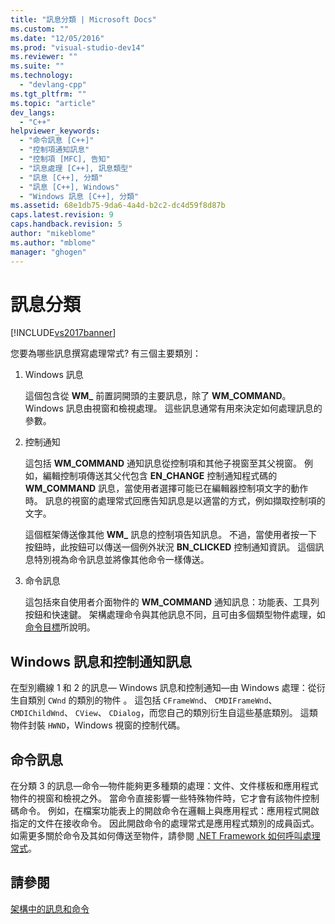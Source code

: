 ```yaml
---
title: "訊息分類 | Microsoft Docs"
ms.custom: ""
ms.date: "12/05/2016"
ms.prod: "visual-studio-dev14"
ms.reviewer: ""
ms.suite: ""
ms.technology: 
  - "devlang-cpp"
ms.tgt_pltfrm: ""
ms.topic: "article"
dev_langs: 
  - "C++"
helpviewer_keywords: 
  - "命令訊息 [C++]"
  - "控制項通知訊息"
  - "控制項 [MFC], 告知"
  - "訊息處理 [C++], 訊息類型"
  - "訊息 [C++], 分類"
  - "訊息 [C++], Windows"
  - "Windows 訊息 [C++], 分類"
ms.assetid: 68e1db75-9da6-4a4d-b2c2-dc4d59f8d87b
caps.latest.revision: 9
caps.handback.revision: 5
author: "mikeblome"
ms.author: "mblome"
manager: "ghogen"
---
```

# 訊息分類
[!INCLUDE[vs2017banner](../assembler/inline/includes/vs2017banner.md)]

您要為哪些訊息撰寫處理常式?  有三個主要類別：  
  
1.  Windows 訊息  
  
     這個包含從 **WM\_** 前置詞開頭的主要訊息，除了 **WM\_COMMAND**。  Windows 訊息由視窗和檢視處理。  這些訊息通常有用來決定如何處理訊息的參數。  
  
2.  控制通知  
  
     這包括 **WM\_COMMAND** 通知訊息從控制項和其他子視窗至其父視窗。  例如，編輯控制項傳送其父代包含 **EN\_CHANGE** 控制通知程式碼的 **WM\_COMMAND** 訊息，當使用者選擇可能已在編輯器控制項文字的動作時。  訊息的視窗的處理常式回應告知訊息是以適當的方式，例如擷取控制項的文字。  
  
     這個框架傳送像其他 **WM\_** 訊息的控制項告知訊息。  不過，當使用者按一下按鈕時，此按鈕可以傳送一個例外狀況 **BN\_CLICKED** 控制通知資訊。  這個訊息特別視為命令訊息並將像其他命令一樣傳送。  
  
3.  命令訊息  
  
     這包括來自使用者介面物件的 **WM\_COMMAND** 通知訊息：功能表、工具列按鈕和快速鍵。  架構處理命令與其他訊息不同，且可由多個類型物件處理，如 [命令目標](../mfc/command-targets.md)所說明。  
  
##  <a name="_core_windows_messages_and_control.2d.notification_messages"></a> Windows 訊息和控制通知訊息  
 在型別纜線 1 和 2 的訊息— Windows 訊息和控制通知—由 Windows 處理：從衍生自類別 `CWnd` 的類別的物件 。  這包括 `CFrameWnd`、 `CMDIFrameWnd`、 `CMDIChildWnd`、 `CView`、 `CDialog`，而您自己的類別衍生自這些基底類別。  這類物件封裝 `HWND`，Windows 視窗的控制代碼。  
  
##  <a name="_core_command_messages"></a> 命令訊息  
 在分類 3 的訊息—命令—物件能夠更多種類的處理：文件、文件樣板和應用程式物件的視窗和檢視之外。  當命令直接影響一些特殊物件時，它才會有該物件控制碼命令。  例如，在檔案功能表上的開啟命令在邏輯上與應用程式：應用程式開啟指定的文件在接收命令。  因此開啟命令的處理常式是應用程式類別的成員函式。  如需更多關於命令及其如何傳送至物件，請參閱 [.NET Framework 如何呼叫處理常式](../mfc/how-the-framework-calls-a-handler.md)。  
  
## 請參閱  
 [架構中的訊息和命令](../mfc/messages-and-commands-in-the-framework.md)